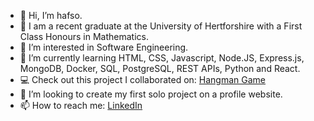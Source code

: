 - 👋 Hi, I’m hafso.
- :scroll: I am a recent graduate at the University of Hertforshire with a First Class Honours in Mathematics.
- 👀 I’m interested in Software Engineering.
- 🌱 I’m currently learning HTML, CSS, Javascript, Node.JS, Express.js, MongoDB, Docker, SQL, PostgreSQL, REST APIs, Python and React.
- :computer: Check out this project I collaborated on: [Hangman Game](https://github.com/HarryTB2112/syntax-squad)
- 💞️ I’m looking to create my first solo project on a profile website.
- 📫 How to reach me: [LinkedIn](http://linkedin.com/in/hafso-salad-11b50613b)

<!---
hafso20/hafso20 is a ✨ special ✨ repository because its `README.md` (this file) appears on your GitHub profile.
You can click the Preview link to take a look at your changes.
--->

